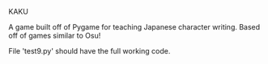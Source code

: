 KAKU

A game built off of Pygame for teaching Japanese character writing. Based off of games similar to Osu!

File 'test9.py' should have the full working code.
